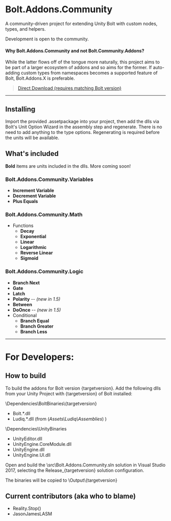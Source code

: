 





# Bolt.Addons.Community
A community-driven project for extending Unity Bolt with custom nodes, types, and helpers.

Development is open to the community.


#### Why Bolt.Addons.Community and not Bolt.Community.Addons?  
While the latter flows off of the tongue more naturally, this project aims to be part of a larger ecosystem of addons and so aims for the former.  If auto-adding custom types from namespaces becomes a supported  feature of Bolt, Bolt.Addons.X is preferable.

> [Direct Download (requires matching Bolt version)](https://github.com/RealityStop/Bolt.Addons.Community/releases/)


----------


 
 
 
 

## Installing

Import the provided .assetpackage into your project, then add the dlls via Bolt's Unit Option Wizard in the assembly step and regenerate.  There is no need to add anything to the type options.  Regenerating is required before the units will be available.


## What's included
**Bold** items are units included in the dlls.  More coming soon!

### Bolt.Addons.Community.Variables

 - **Increment Variable**
 - **Decrement Variable**
 - **Plus Equals**

### Bolt.Addons.Community.Math

 - Functions
	 - **Decay**
	 - **Exponential**
	 - **Linear**
	 - **Logarithmic**
	 - **Reverse Linear**
	 - **Sigmoid**

### Bolt.Addons.Community.Logic

 - **Branch Next**
 - **Gate**
 - **Latch**
 - **Polarity** -- *(new in 1.5)*
 - **Between**
 - **DoOnce** -- *(new in 1.5)*
 - Conditional
	 - **Branch Equal**
	 - **Branch Greater**
	 - **Branch Less**


----------

# For Developers:

## How to build
To build the addons for Bolt version {targetversion}.  Add the following dlls from your Unity Project with {targetversion} of Bolt installed:

\Dependencies\BoltBinaries\\{targetversion}
 - Bolt.*.dll  
 - Ludiq.*.dll
(from (*Assets\Ludiq\Assemblies*) )
  
\Dependencies\UnityBinaries
 - UnityEditor.dll
 - UnityEngine.CoreModule.dll
 - UnityEngine.dll
 - UnityEngine.UI.dll

Open and build the \src\Bolt.Addons.Community.sln solution in Visual Studio 2017, selecting the Release_{targetversion} solution configuration.

The binaries will be copied to \Output\\{targetversion}


## Current contributors (aka who to blame)
 - Reality.Stop()
 - JasonJamesLASM
